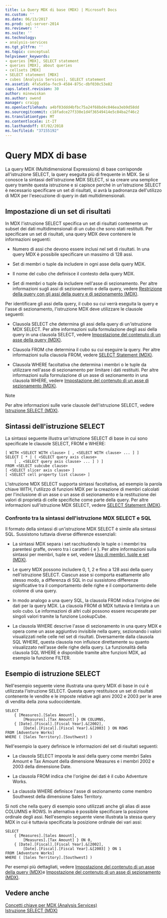 ```yaml
---
title: La Query MDX di base (MDX) | Microsoft Docs
ms.custom: ''
ms.date: 06/13/2017
ms.prod: sql-server-2014
ms.reviewer: ''
ms.suite: ''
ms.technology:
- analysis-services
ms.tgt_pltfrm: ''
ms.topic: conceptual
helpviewer_keywords:
- queries [MDX], SELECT statement
- queries [MDX], about queries
- cellsets [MDX]
- SELECT statement [MDX]
- cubes [Analysis Services], SELECT statement
ms.assetid: 4fa5a95a-fec9-4584-875c-dbf030c53e82
caps.latest.revision: 30
author: minewiskan
ms.author: owend
manager: craigg
ms.openlocfilehash: a4bf03ddd4bfbc75a24f68bd4c046ea3eb9d58dd
ms.sourcegitcommit: c18fadce27f330e1d4f36549414e5c84ba2f46c2
ms.translationtype: MT
ms.contentlocale: it-IT
ms.lasthandoff: 07/02/2018
ms.locfileid: "37155192"
---
```

# <a name="the-basic-mdx-query-mdx"></a>Query MDX di base
  La query MDX (Multidimensional Expressions) di base corrisponde all'istruzione SELECT, la query eseguita più di frequente in MDX. Se si conosce la sintassi dell'istruzione MDX SELECT, si sa creare una semplice query tramite questa istruzione e si capisce perché in un'istruzione SELECT è necessario specificare un set di risultati, si avrà la padronanza dell'utilizzo di MDX per l'esecuzione di query in dati multidimensionali.  
  
## <a name="specifying-a-result-set"></a>Impostazione di un set di risultati  
 In MDX l'istruzione SELECT specifica un set di risultati contenente un subset dei dati multidimensionali di un cubo che sono stati restituiti. Per specificare un set di risultati, una query MDX deve contenere le informazioni seguenti:  
  
-   Numero di assi che devono essere inclusi nel set di risultati. In una query MDX è possibile specificare un massimo di 128 assi.  
  
-   Set di membri o tuple da includere in ogni asse della query MDX.  
  
-   Il nome del cubo che definisce il contesto della query MDX.  
  
-   Set di membri o tuple da includere nell'asse di sezionamento. Per altre informazioni sugli assi di sezionamento e della query, vedere [Restrizione della query con gli assi della query e di sezionamento &#40;MDX&#41;](mdx-query-and-slicer-axes-restricting-the-query.md).  
  
 Per identificare gli assi della query, il cubo su cui verrà eseguita la query e l'asse di sezionamento, l'istruzione MDX deve utilizzare le clausole seguenti:  
  
-   Clausola SELECT che determina gli assi della query di un'istruzione MDX SELECT. Per altre informazioni sulla formulazione degli assi della query in una clausola SELECT, vedere [Impostazione del contenuto di un asse della query &#40;MDX&#41;](mdx-query-and-slicer-axes-specify-the-contents-of-a-query-axis.md).  
  
-   Clausola FROM che determina il cubo su cui eseguire la query. Per altre informazioni sulla clausola FROM, vedere [SELECT Statement &#40;MDX&#41;](/sql/mdx/mdx-data-manipulation-select).  
  
-   Clausola WHERE facoltativa che determina i membri o le tuple da utilizzare nell'asse di sezionamento per limitare i dati restituiti. Per altre informazioni sulla formulazione di un asse di sezionamento in una clausola WHERE, vedere [Impostazione del contenuto di un asse di sezionamento &#40;MDX&#41;](mdx-query-and-slicer-axes-specify-the-contents-of-a-slicer-axis.md).  
  
> [!NOTE]  
>  Per altre informazioni sulle varie clausole dell'istruzione SELECT, vedere [Istruzione SELECT &#40;MDX&#41;](/sql/mdx/mdx-data-manipulation-select).  
  
## <a name="select-statement-syntax"></a>Sintassi dell'istruzione SELECT  
 La sintassi seguente illustra un'istruzione SELECT di base in cui sono specificate le clausole SELECT, FROM e WHERE:  
  
```  
[ WITH <SELECT WITH clause> [ , <SELECT WITH clause> ... ] ]   
SELECT [ * | ( <SELECT query axis clause>   
    [ , <SELECT query axis clause> ... ] ) ]  
FROM <SELECT subcube clause>   
[ <SELECT slicer axis clause> ]  
[ <SELECT cell property list clause> ]  
```  
  
 L'istruzione MDX SELECT supporta sintassi facoltativa, ad esempio la parola chiave WITH, l'utilizzo di funzioni MDX per la creazione di membri calcolati per l'inclusione di un asse o un asse di sezionamento e la restituzione dei valori di proprietà di celle specifiche come parte della query. Per altre informazioni sull'istruzione MDX SELECT, vedere [SELECT Statement &#40;MDX&#41;](/sql/mdx/mdx-data-manipulation-select).  
  
### <a name="comparing-the-syntax-of-the-mdx-select-statement-to-sql"></a>Confronto tra la sintassi dell'istruzione MDX SELECT e SQL  
 Il formato della sintassi di un'istruzione MDX SELECT è simile alla sintassi SQL. Sussistono tuttavia diverse differenze essenziali:  
  
-   La sintassi MDX separa i set racchiudendo le tuple o i membri tra parentesi graffe, ovvero tra i caratteri { e }. Per altre informazioni sulla sintassi per membri, tuple e set, vedere [Uso di membri, tuple e set &#40;MDX&#41;](working-with-members-tuples-and-sets-mdx.md).  
  
-   Le query MDX possono includere 0, 1, 2 e fino a 128 assi della query nell'istruzione SELECT. Ciascun asse si comporta esattamente allo stesso modo, a differenza di SQL in cui sussistono differenze significative tra il comportamento delle righe e il comportamento delle colonne di una query.  
  
-   In modo analogo a una query SQL, la clausola FROM indica l'origine dei dati per la query MDX. La clausola FROM di MDX tuttavia è limitata a un solo cubo. Le informazioni di altri cubi possono essere recuperate per singoli valori tramite la funzione LookupCube.  
  
-   La clausola WHERE descrive l'asse di sezionamento in una query MDX e opera come un asse aggiuntivo invisibile nella query, sezionando i valori visualizzati nelle celle nel set di risultati. Diversamente dalla clausola SQL WHERE, questa clausola non influisce direttamente su quanto visualizzato nell'asse delle righe della query. La funzionalità della clausola SQL WHERE è disponibile tramite altre funzioni MDX, ad esempio la funzione FILTER.  
  
## <a name="select-statement-example"></a>Esempio di istruzione SELECT  
 Nell'esempio seguente viene illustrata una query MDX di base in cui è utilizzata l'istruzione SELECT. Questa query restituisce un set di risultati contenente le vendite e le imposte relative agli anni 2002 e 2003 per le aree di vendita della zona sudoccidentale.  
  
```  
SELECT  
    { [Measures].[Sales Amount],   
        [Measures].[Tax Amount] } ON COLUMNS,  
    { [Date].[Fiscal].[Fiscal Year].&[2002],   
        [Date].[Fiscal].[Fiscal Year].&[2003] } ON ROWS  
FROM [Adventure Works]  
WHERE ( [Sales Territory].[Southwest] )  
```  
  
 Nell'esempio la query definisce le informazioni del set di risultati seguenti:  
  
-   La clausola SELECT imposta le assi della query come membri Sales Amount e Tax Amount della dimensione Measures e i membri 2002 e 2003 della dimensione Date.  
  
-   La clausola FROM indica che l'origine dei dati è il cubo Adventure Works.  
  
-   La clausola WHERE definisce l'asse di sezionamento come membro Southwest della dimensione Sales Territory.  
  
 Si noti che nella query di esempio sono utilizzati anche gli alias di asse COLUMNS e ROWS. In alternativa è possibile specificare la posizione ordinale degli assi. Nell'esempio seguente viene illustrata la stessa query MDX in cui è tuttavia specificata la posizione ordinale dei vari assi:  
  
```  
SELECT  
    { [Measures].[Sales Amount],   
        [Measures].[Tax Amount] } ON 0,  
    { [Date].[Fiscal].[Fiscal Year].&[2002],   
        [Date].[Fiscal].[Fiscal Year].&[2003] } ON 1  
FROM [Adventure Works]  
WHERE ( [Sales Territory].[Southwest] )  
```  
  
 Per esempi più dettagliati, vedere [Impostazione del contenuto di un asse della query &#40;MDX&#41;](mdx-query-and-slicer-axes-specify-the-contents-of-a-query-axis.md)e [Impostazione del contenuto di un asse di sezionamento &#40;MDX&#41;](mdx-query-and-slicer-axes-specify-the-contents-of-a-slicer-axis.md).  
  
## <a name="see-also"></a>Vedere anche  
 [Concetti chiave per MDX &#40;Analysis Services&#41;](../key-concepts-in-mdx-analysis-services.md)   
 [Istruzione SELECT &#40;MDX&#41;](/sql/mdx/mdx-data-manipulation-select)  
  
  
